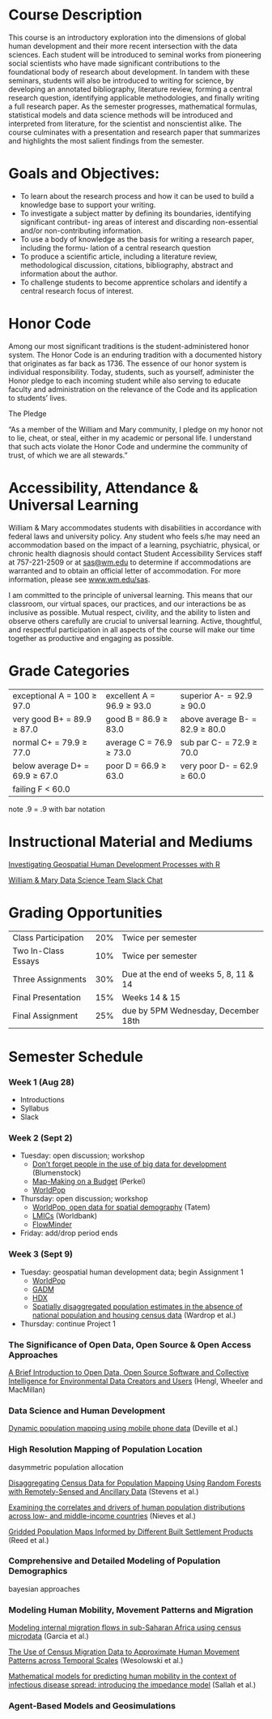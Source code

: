 # Course Description  

This course is an introductory exploration into the dimensions of global human development and their more recent intersection with the data sciences. Each student will be introduced to seminal works from pioneering social scientists who have made significant contributions to the foundational body of research about development. In tandem with these seminars, students will also be introduced to writing for science, by developing an annotated bibliography, literature review, forming a central research question, identifying applicable methodologies, and finally writing a full research paper. As the semester progresses, mathematical formulas, statistical models and data science methods will be introduced and interpreted from literature, for the scientist and nonscientist alike. The course culminates with a presentation and research paper that summarizes and highlights the most salient findings from the semester.

# Goals and Objectives:
- To learn about the research process and how it can be used to build a knowledge base to support your writing.
- To investigate a subject matter by defining its boundaries, identifying significant contribut- ing areas of interest and discarding non-essential and/or non-contributing information.
- To use a body of knowledge as the basis for writing a research paper, including the formu- lation of a central research question
- To produce a scientific article, including a literature review, methodological discussion, citations, bibliography, abstract and information about the author.
- To challenge students to become apprentice scholars and identify a central research focus of interest.

# Honor Code
Among our most significant traditions is the student-administered honor system. The Honor Code is an enduring tradition with a documented history that originates as far back as 1736. The essence of our honor system is individual responsibility. Today, students, such as yourself, administer the Honor pledge to each incoming student while also serving to educate faculty and administration on the relevance of the Code and its application to students’ lives.

The Pledge

“As a member of the William and Mary community, I pledge on my honor not to lie, cheat, or steal, either in my academic or personal life. I understand that such acts violate the Honor Code and undermine the community of trust, of which we are all stewards.”

# Accessibility, Attendance & Universal Learning
William & Mary accommodates students with disabilities in accordance with federal laws and university policy. Any student who feels s/he may need an accommodation based on the impact of a learning, psychiatric, physical, or chronic health diagnosis should contact Student Accessibility Services staff at 757-221-2509 or at sas@wm.edu to determine if accommodations are warranted and to obtain an official letter of accommodation. For more information, please see www.wm.edu/sas.

I am committed to the principle of universal learning. This means that our classroom, our virtual spaces, our practices, and our interactions be as inclusive as possible. Mutual respect, civility, and the ability to listen and observe others carefully are crucial to universal learning. Active, thoughtful, and respectful participation in all aspects of the course will make our time together as productive and engaging as possible.

# Grade Categories

|    |    |    |
| --- | --- | --- |
| exceptional A = 100 ≥ 97.0 |  excellent A = 96.9 ≥ 93.0 |  superior A- = 92.9 ≥ 90.0 |
| very good B+ = 89.9 ≥ 87.0 |  good B = 86.9 ≥ 83.0 |  above average B- = 82.9 ≥ 80.0 |
| normal C+ = 79.9 ≥ 77.0 |  average C = 76.9 ≥ 73.0 |  sub par C- = 72.9 ≥ 70.0 |
| below average D+ = 69.9 ≥ 67.0 |  poor D = 66.9 ≥ 63.0 |  very poor D- = 62.9 ≥ 60.0 |
| failing F < 60.0 |

note .9 = .9 with bar notation

# Instructional Material and Mediums

<a href = "https://tyzao.gitbook.io/geodatasci/">Investigating Geospatial Human Development Processes with R</a>

<a href = "https://join.slack.com/t/wmdsi/shared_invite/enQtNjUwNTIwMTk1MzYwLTkzZjEzYmQ5NmVjMjUxNDUyMjRiODlkMDZmNTQzYmVkMjZlMTU3NTEzYWY2MjM0MmU5MmU5YjJiNTcyMjJiYmM"> William & Mary Data Science Team Slack Chat</a>

# Grading Opportunities

|    |    |    |
| --- | --- | --- |
| Class Participation | 20% | Twice per semester |
| Two In-Class Essays | 10% | Twice per semester |
| Three Assignments | 30% | Due at the end of weeks 5, 8, 11 & 14 |
| Final Presentation | 15% | Weeks 14 & 15 |
| Final Assignment | 25% | due by 5PM Wednesday, December 18th |

# Semester Schedule

### Week 1 (Aug 28)
- Introductions
- Syllabus
- Slack

### Week 2 (Sept 2)
- Tuesday: open discussion; workshop
  - <a href = "https://www.nature.com/magazine-assets/d41586-018-06215-5/d41586-018-06215-5.pdf">Don’t forget people in the use of big data for development</a> (Blumenstock)
  - <a href = "https://www.nature.com/magazine-assets/d41586-018-05331-6/d41586-018-05331-6.pdf">Map-Making on a Budget</a> (Perkel)
  - <a href = "https://www.worldpop.org/"> WorldPop</a>
- Thursday: open discussion; workshop
  - <a href = "https://www.nature.com/articles/sdata20174"> WorldPop, open data for spatial demography</a> (Tatem)
  - <a href = "https://datahelpdesk.worldbank.org/knowledgebase/articles/906519"> LMICs</a> (Worldbank)
  - <a href = "https://web.flowminder.org/work/research-innovation"> FlowMinder</a>
- Friday: add/drop period ends

### Week 3 (Sept 9) 
- Tuesday: geospatial human development data; begin Assignment 1
  - <a href = "https://www.worldpop.org/"> WorldPop</a>
  - <a href = "https://www.gadm.org"> GADM</a>
  - <a href = "https://data.humdata.org"> HDX</a>
  - <a href = "https://www.pnas.org/content/pnas/115/14/3529.full.pdf">Spatially disaggregated population estimates
in the absence of national population and housing census data</a> (Wardrop et al.)
- Thursday: continue Project 1





### The Significance of Open Data, Open Source & Open Access Approaches

<a href = "https://peerj.com/preprints/27127.pdf">A Brief Introduction to
Open Data, Open Source Software and Collective Intelligence for Environmental Data Creators and Users</a> (Hengl, Wheeler and MacMillan)



### Data Science and Human Development



<a href = "https://www.pnas.org/content/pnas/111/45/15888.full.pdf">Dynamic population mapping using mobile phone data</a> (Deville et al.)



### High Resolution Mapping of Population Location 

dasymmetric population allocation  

<a href = "https://journals.plos.org/plosone/article/file?id=10.1371/journal.pone.0107042&type=printable">Disaggregating Census Data for Population Mapping Using Random Forests with Remotely-Sensed and Ancillary Data</a> (Stevens et al.)

<a href = "https://www.ncbi.nlm.nih.gov/pmc/articles/PMC5746564/pdf/rsif20170401.pdf">Examining the correlates and drivers of human population distributions across low- and middle-income countries</a> (Nieves et al.)

<a href = "https://res.mdpi.com/data/data-03-00033/article_deploy/data-03-00033.pdf?filename=&attachment=1">Gridded Population Maps Informed by Different Built Settlement Products</a> (Reed et al.)

### Comprehensive and Detailed Modeling of Population Demographics 

bayesian approaches

### Modeling Human Mobility, Movement Patterns and Migration

<a href = "https://watermark.silverchair.com/mnu036.pdf?token=AQECAHi208BE49Ooan9kkhW_Ercy7Dm3ZL_9Cf3qfKAc485ysgAAAkcwggJDBgkqhkiG9w0BBwagggI0MIICMAIBADCCAikGCSqGSIb3DQEHATAeBglghkgBZQMEAS4wEQQMoHpG0qDniGQ7ra_xAgEQgIIB-gj0CO_NrlHc2CUmzcFRHJI5VyyVuqCWjFE4ycPv_bQI-IIg4o2Y7e2YHtXv38M1O5AVjlaL8nyprWJ16hhdq-j8LsqJQB5LxXYf5LimJLCC36ntWmRIAZgp5GmqcQlaUYznqjSuY-wW2kH8dRaFeF__UCJD15jVbyaameFHQgfALU2KZlwovzgSbMSpDOe_aSE0WdbZe0Jmx9UbUSG9aNi1Q0Y2MHekva978D5SCAkWnVhpEF2EMygC-PRDZRNlK_aTCHP3SvD3NwnwjcZBmK2IUnUchBGOdjtHCzMcdip627vD4RmtsfwnM2IblIHWDpI6URhaIoGwoafaOLQUgeN75Y2oNPbLvxDqlbB3DasKBnvMLgFBpDekGrOMJKE7CH2urLFgZxiQfUPPMFTcN9A3c74XKDk1zilggfH3fBDWlyuHD0cbQNB3Nhz4DtaGJu4c0fzaCePqMYMwayffbuQpxZfRhciH1feOtc4Ep68SDG7ZdkwcIWGBHRXWkd4yfPoPqnoGAfCxTWNWTKqJmOnMBQu7247JYqcyN5JcvadvIO1wkC5_UfbvUAzJacKq0oXBivsbFOWQicJbt7QWanaaWzhc2LyEqtaw2HcS-tZVog-E8BRDxuLHYtcS8bZsLb1WAzesQ_ujMOTsbBSMt0KZs7XaOSkkGWN1">Modeling internal migration flows in sub-Saharan Africa using census microdata</a> (Garcia et al.)

<a href = "https://journals.plos.org/plosone/article/file?id=10.1371/journal.pone.0052971&type=printable">The Use of Census Migration Data to Approximate Human Movement Patterns across Temporal Scales</a> (Wesolowski et al.)

<a href = "https://ij-healthgeographics.biomedcentral.com/track/pdf/10.1186/s12942-017-0115-7">Mathematical models for predicting human mobility in the context of infectious disease spread: introducing the impedance model</a> (Sallah et al.)

### Agent-Based Models and Geosimulations

